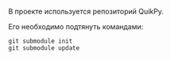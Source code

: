 В проекте используется репозиторий QuikPy.

Его необходимо подтянуть командами:
```commandline
git submodule init
git submodule update
```
